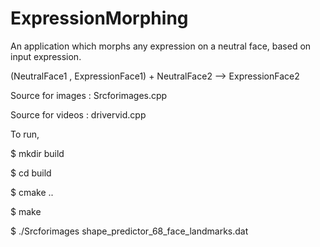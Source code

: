 # ExpressionMorphing

An application which morphs any expression on a neutral face, based on input expression.

(NeutralFace1 , ExpressionFace1) + NeutralFace2  --> ExpressionFace2

Source for images : Srcforimages.cpp

Source for videos : drivervid.cpp

To run,

$ mkdir build

$ cd build

$ cmake ..

$ make

$ ./Srcforimages shape_predictor_68_face_landmarks.dat <NeutralFace1> <ExpressionFace1> <NeutralFace2>

